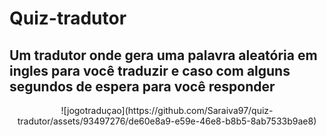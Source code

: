# Quiz-tradutor
## Um tradutor onde gera uma palavra aleatória em ingles para você traduzir e caso com alguns segundos de espera para você responder


<div align="center">
![jogotraduçao](https://github.com/Saraiva97/quiz-tradutor/assets/93497276/de60e8a9-e59e-46e8-b8b5-8ab7533b9ae8)

</div>


